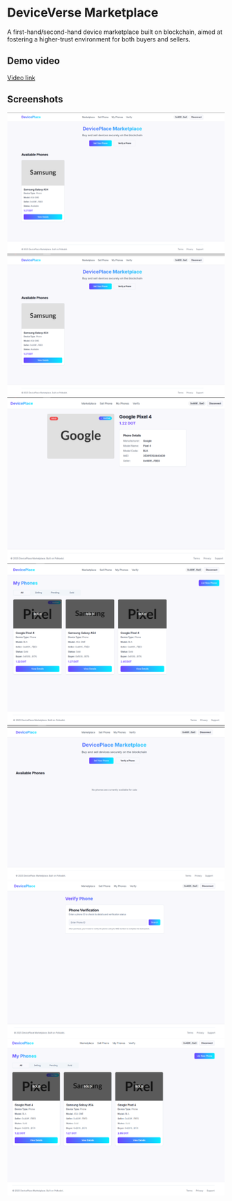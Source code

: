 # DeviceVerse Marketplace

A first-hand/second-hand device marketplace built on blockchain, aimed at fostering a higher-trust environment for both buyers and sellers.

## Demo video

[Video link](https://youtu.be/4Ux9Uff6vu8)

## Screenshots
![](./media/screenshots/2025-04-20_10-52.png)
![](media/screenshots/2025-04-20_10-52.png)
![](media/screenshots/2025-04-20_12-10_1.png)
![](media/screenshots/2025-04-20_12-10.png)
![](media/screenshots/2025-04-20_12-12_2.png)
![](media/screenshots/2025-04-20_12-12_3.png)
![](media/screenshots/2025-04-20_12-12.png)